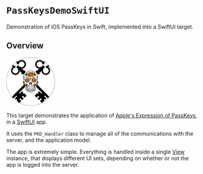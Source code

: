 # ``PassKeysDemoSwiftUI``

Demonstration of iOS PassKeys in Swift, implemented into a SwiftUI target.

## Overview
![Icon](Icon.png)

This target demonstrates the application of [Apple's Expression of PassKeys](https://developer.apple.com/passkeys/), in a [SwiftUI](https://developer.apple.com/swiftui/) app.

It uses the ``PKD_Handler`` class to manage all of the communications with the server, and the application model.

The app is extremely simple. Everything is handled inside a single [View](https://developer.apple.com/documentation/swiftui/view) instance, that displays different UI sets, depending on whether or not the app is logged into the server.
